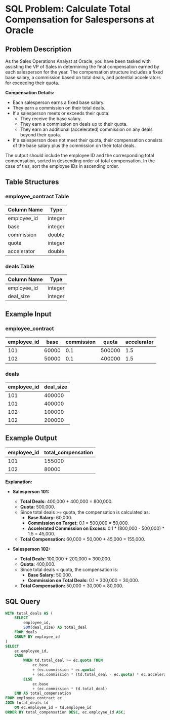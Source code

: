 # SQL Problem: Calculate Total Compensation for Salespersons at Oracle

## Problem Description

As the Sales Operations Analyst at Oracle, you have been tasked with assisting the VP of Sales in determining the final compensation earned by each salesperson for the year. The compensation structure includes a fixed base salary, a commission based on total deals, and potential accelerators for exceeding their quota.

**Compensation Details:**

- Each salesperson earns a fixed base salary.
- They earn a commission on their total deals.
- If a salesperson meets or exceeds their quota:
  - They receive the base salary.
  - They earn a commission on deals up to their quota.
  - They earn an additional (accelerated) commission on any deals beyond their quota.
- If a salesperson does not meet their quota, their compensation consists of the base salary plus the commission on their total deals.

The output should include the employee ID and the corresponding total compensation, sorted in descending order of total compensation. In the case of ties, sort the employee IDs in ascending order.

## Table Structures

### employee_contract Table
| Column Name  | Type    |
|--------------|---------|
| employee_id  | integer |
| base         | integer |
| commission   | double  |
| quota        | integer |
| accelerator  | double  |

### deals Table
| Column Name  | Type    |
|--------------|---------|
| employee_id  | integer |
| deal_size    | integer |

## Example Input

### employee_contract
| employee_id | base   | commission | quota  | accelerator |
|-------------|--------|------------|--------|-------------|
| 101         | 60000  | 0.1        | 500000 | 1.5         |
| 102         | 50000  | 0.1        | 400000 | 1.5         |

### deals
| employee_id | deal_size |
|-------------|-----------|
| 101         | 400000    |
| 101         | 400000    |
| 102         | 100000    |
| 102         | 200000    |

## Example Output
| employee_id | total_compensation |
|-------------|--------------------|
| 101         | 155000             |
| 102         | 80000              |

**Explanation:**

- **Salesperson 101:**
  - **Total Deals:** 400,000 + 400,000 = 800,000.
  - **Quota:** 500,000.
  - Since total deals >= quota, the compensation is calculated as:
    - **Base Salary:** 60,000.
    - **Commission on Target:** 0.1 * 500,000 = 50,000.
    - **Accelerated Commission on Excess:** 0.1 * (800,000 - 500,000) * 1.5 = 45,000.
  - **Total Compensation:** 60,000 + 50,000 + 45,000 = 155,000.

- **Salesperson 102:**
  - **Total Deals:** 100,000 + 200,000 = 300,000.
  - **Quota:** 400,000.
  - Since total deals < quota, the compensation is:
    - **Base Salary:** 50,000.
    - **Commission on Total Deals:** 0.1 * 300,000 = 30,000.
  - **Total Compensation:** 50,000 + 30,000 = 80,000.

## SQL Query

```sql
WITH total_deals AS (
    SELECT 
        employee_id,
        SUM(deal_size) AS total_deal
    FROM deals
    GROUP BY employee_id
)
SELECT 
    ec.employee_id,
    CASE 
        WHEN td.total_deal >= ec.quota THEN 
            ec.base 
            + (ec.commission * ec.quota)
            + (ec.commission * (td.total_deal - ec.quota) * ec.accelerator)
        ELSE 
            ec.base 
            + (ec.commission * td.total_deal)
    END AS total_compensation
FROM employee_contract ec
JOIN total_deals td 
    ON ec.employee_id = td.employee_id
ORDER BY total_compensation DESC, ec.employee_id ASC;
